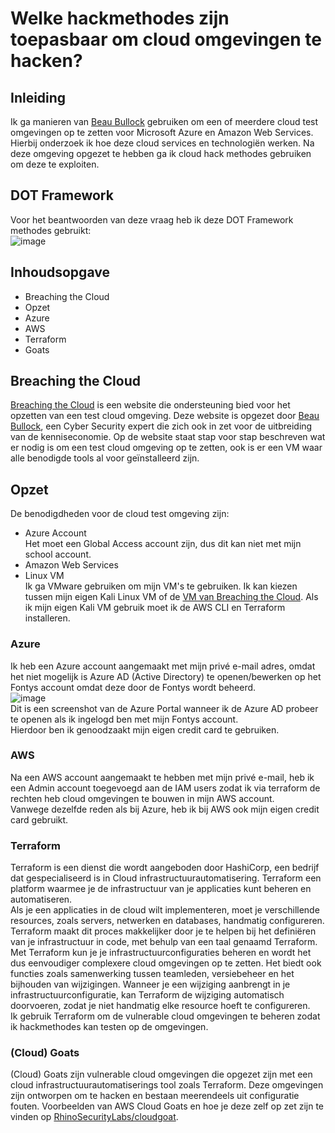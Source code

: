 # Welke hackmethodes zijn toepasbaar om cloud omgevingen te hacken?

## Inleiding
Ik ga manieren van [Beau Bullock](https://www.linkedin.com/in/beaubullock/) gebruiken om een of meerdere cloud test omgevingen op te zetten voor Microsoft Azure en Amazon Web Services. Hierbij onderzoek ik hoe deze cloud services en technologiën werken. Na deze omgeving opgezet te hebben ga ik cloud hack methodes gebruiken om deze te exploiten.

## DOT Framework
Voor het beantwoorden van deze vraag heb ik deze DOT Framework methodes gebruikt:  
![image](https://github.com/BrucevandeVen/Cloud-Exploits/assets/58031089/7c09aa7c-6063-4a9e-9b64-69ea3a624c13)


## Inhoudsopgave
- Breaching the Cloud
- Opzet
- Azure
- AWS
- Terraform
- Goats

## Breaching the Cloud
[Breaching the Cloud](https://btc.breakforge.io/) is een website die ondersteuning bied voor het opzetten van een test cloud omgeving. Deze website is opgezet door [Beau Bullock](https://www.linkedin.com/in/beaubullock/), een Cyber Security expert die zich ook in zet voor de uitbreiding van de kenniseconomie. Op de website staat stap voor stap beschreven wat er nodig is om een test cloud omgeving op te zetten, ook is er een VM waar alle benodigde tools al voor geïnstalleerd zijn.

## Opzet
De benodigdheden voor de cloud test omgeving zijn:  
- Azure Account  
Het moet een Global Access account zijn, dus dit kan niet met mijn school account.
- Amazon Web Services
- Linux VM  
Ik ga VMware gebruiken om mijn VM's te gebruiken. Ik kan kiezen tussen mijn eigen Kali Linux VM of de [VM van Breaching the Cloud](https://btc.breakforge.io/2-Linux-VM-Setup-87fca913978c409e9d21b61878ef28b5). Als ik mijn eigen Kali VM gebruik moet ik de AWS CLI en Terraform installeren.

### Azure
Ik heb een Azure account aangemaakt met mijn privé e-mail adres, omdat het niet mogelijk is Azure AD (Active Directory) te openen/bewerken op het Fontys account omdat deze door de Fontys wordt beheerd.  
![image](https://user-images.githubusercontent.com/58031089/233789375-d6d62fc9-0ea9-4368-adb9-5feef719723b.png)  
Dit is een screenshot van de Azure Portal wanneer ik de Azure AD probeer te openen als ik ingelogd ben met mijn Fontys account.  
Hierdoor ben ik genoodzaakt mijn eigen credit card te gebruiken.

### AWS
Na een AWS account aangemaakt te hebben met mijn privé e-mail, heb ik een Admin account toegevoegd aan de IAM users zodat ik via terraform de rechten heb cloud omgevingen te bouwen in mijn AWS account.  
Vanwege dezelfde reden als bij Azure, heb ik bij AWS ook mijn eigen credit card gebruikt.

### Terraform
Terraform is een dienst die wordt aangeboden door HashiCorp, een bedrijf dat gespecialiseerd is in Cloud infrastructuurautomatisering. Terraform een platform waarmee je de infrastructuur van je applicaties kunt beheren en automatiseren.  
Als je een applicaties in de cloud wilt implementeren, moet je verschillende resources, zoals servers, netwerken en databases, handmatig configureren. Terraform  maakt dit proces makkelijker door je te helpen bij het definiëren van je infrastructuur in code, met behulp van een taal genaamd Terraform. Met Terraform kun je je infrastructuurconfiguraties beheren en wordt het dus eenvoudiger complexere cloud omgevingen op te zetten. Het biedt ook functies zoals samenwerking tussen teamleden, versiebeheer en het bijhouden van wijzigingen. Wanneer je een wijziging aanbrengt in je infrastructuurconfiguratie, kan Terraform de wijziging automatisch doorvoeren, zodat je niet handmatig elke resource hoeft te configureren.  
Ik gebruik Terraform om de vulnerable cloud omgevingen te beheren zodat ik hackmethodes kan testen op de omgevingen.

### (Cloud) Goats
(Cloud) Goats zijn vulnerable cloud omgevingen die opgezet zijn met een cloud infrastructuurautomatiserings tool zoals Terraform. Deze omgevingen zijn ontworpen om te hacken en bestaan meerendeels uit configuratie fouten. Voorbeelden van AWS Cloud Goats en hoe je deze zelf op zet zijn te vinden op [RhinoSecurityLabs/cloudgoat](https://github.com/RhinoSecurityLabs/cloudgoat).


